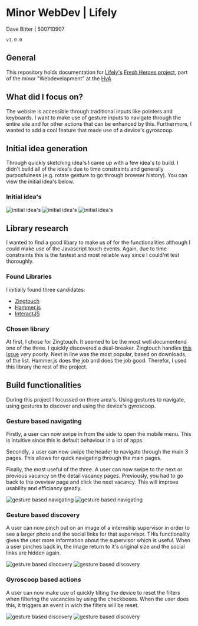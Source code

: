 # Minor WebDev | Lifely
Dave Bitter | 500710907

    v1.0.0

## General
This repository holds documentation for [Lifely's](https://lifely.nl/) [Fresh Heroes project](https://freshheroes.com/), part of the minor "Webdevelopment" at the [HvA](http://www.hva.nl/)

## What did I focus on?
The website is accessible through traditional inputs like pointers and keyboards. I want to make use of gesture inputs to navigate through the entire site and for other actions that can be enhanced by this. Furthermore, I wanted to add a cool feature that made use of a device's gyroscoop. 

## Initial idea generation
Through quickly sketching idea's I came up with a few idea's to build. I didn't build all of the idea's due to time constraints and generally purposfulness (e.g. rotate gesture to go through browser history). You can view the initial idea's below.

### Initial idea's
![initial idea's](https://raw.githubusercontent.com/DaveBitter/minor-webdev_lifely/develop/images/idea_0.png)
![initial idea's](https://raw.githubusercontent.com/DaveBitter/minor-webdev_lifely/develop/images/idea_1.png)
![initial idea's](https://raw.githubusercontent.com/DaveBitter/minor-webdev_lifely/develop/images/idea_2.png)

## Library research
I wanted to find a good libary to make us of for the functionalities although I could make use of the Javascript touch events. Again, due to time constraints this is the fastest and most reliable way since I could'nt test thoroughly. 

### Found Libraries
I initially found three candidates:
* [Zingtouch](https://www.npmjs.com/package/zingtouch)
* [Hammer.js](https://www.npmjs.com/package/hammerjs)
* [InteractJS](https://www.npmjs.com/package/interactjs)

### Chosen library
At first, I chose for Zingtouch. It seemed to be the most well documentend one of the three. I quickly discovered a deal-breaker. Zingtouch handles [this issue](https://www.chromestatus.com/features/5093566007214080) very poorly. Next in line was the most popular, based on downloads, of the list. Hammer.js does the job and does the job good. Therefor, I used this library the rest of the project.

## Build functionalities
During this project I focussed on three area's. Using gestures to navigate, using gestures to discover and using the device's gyroscoop.

### Gesture based navigating
Firstly, a user can now swipe in from the side to open the mobile menu. This is intuitive since this is default behaviour in a lot of apps. 

Secondly, a user can now swipe the header to navigate through the main 3 pages. This allows for quick navigating through the main pages.

Finally, the most useful of the three. A user can now swipe to the next or previous vacancy on the detail vacancy pages. Previously, you had to go back to the oveview page and click the next vacancy. This will improve usability and efficiancy greatly.

![gesture based navigating](https://raw.githubusercontent.com/DaveBitter/minor-webdev_lifely/develop/images/screenshot_0.png)
![gesture based navigating](https://raw.githubusercontent.com/DaveBitter/minor-webdev_lifely/develop/images/screenshot_1.png)

### Gesture based discovery
A user can now pinch out on an image of a internship supervisor in order to see a larger photo and the social links for that supervisor. THis functionality gives the user more information about the supervisor which is useful. When a user pinches back in, the image return to it's original size and the social links are hidden again.

![gesture based discovery](https://raw.githubusercontent.com/DaveBitter/minor-webdev_lifely/develop/images/screenshot_2.png)
![gesture based discovery](https://raw.githubusercontent.com/DaveBitter/minor-webdev_lifely/develop/images/screenshot_3.png)


### Gyroscoop based actions
A user can now make use of quickly tilting the device to reset the filters when filtering the vacancies by using the checkboxes. When the user does this, it triggers an event in wich the filters will be reset.

![gesture based discovery](https://raw.githubusercontent.com/DaveBitter/minor-webdev_lifely/develop/images/screenshot_4.png)
![gesture based discovery](https://raw.githubusercontent.com/DaveBitter/minor-webdev_lifely/develop/images/screenshot_5.png)